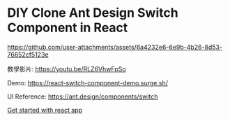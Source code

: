 # DIY Clone Ant Design Switch Component in React

https://github.com/user-attachments/assets/6a4232e6-6e9b-4b26-8d53-76652cf5123e

教學影片: https://youtu.be/RLZ6VhwFpSo

Demo: https://react-switch-component-demo.surge.sh/

UI Reference: https://ant.design/components/switch

[Get started with react app](./getting-started.md)
